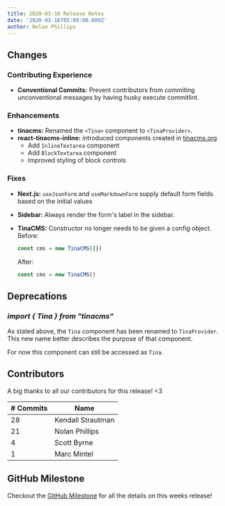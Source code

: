 ```yaml
---
title: 2020-03-16 Release Notes
date: '2020-03-16T05:00:00.000Z'
author: Nolan Phillips
---
```

## Changes

### Contributing Experience

* **Conventional Commits:** Prevent contributors from commiting unconventional messages by having husky execute commitlint.

### Enhancements

* **tinacms:** Renamed the `<Tina>` component to `<TinaProvider>`.
* **react-tinacms-inline:** introduced components created in [tinacms.org](http://github.com/tinacms/tinacms/org)
  * Add `InlineTextarea` component
  * Add `BlockTextarea` component
  * Improved styling of block controls

### Fixes

* **Next.js:** `useJsonForm` and `useMarkdownForm` supply default form fields based on the initial values
* **Sidebar:** Always render the form's label in the sidebar.
* **TinaCMS:** Constructor no longer needs to be given a config object.  
  Before:

  ```js
  const cms = new TinaCMS({})
  ```

  After:

  ```js
  const cms = new TinaCMS()
  ```

## Deprecations

### _import { Tina } from "tinacms"_

As stated above, the `Tina` component has been renamed to `TinaProvider`. This new name better
describes the purpose of that component.

For now this component can still be accessed as `Tina`.

## Contributors

A big thanks to all our contributors for this release! <3

| # Commits | Name |
| --- | --- |
| 28 | Kendall Strautman |
| 21 | Nolan Phillips |
| 4 | Scott Byrne |
| 1 | Marc Mintel |

## GitHub Milestone

Checkout the [GitHub Milestone](https://github.com/tinacms/tinacms/milestone/16?closed=1 "2020-03-16 Release") for all the details on this weeks release!